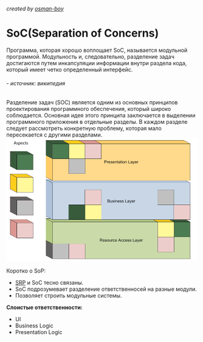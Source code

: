 ###### created by [osman-boy](https://github.com/osman-boy)

# **SoC(Separation of Concerns)**

Программа, которая хорошо воплощает SoC, называется модульной программой. Модульность и,
следовательно, разделение задач достигаются путем инкапсуляции информации внутри раздела кода,
который имеет четко определенный интерфейс.

###### - источник: википедия

Разделение задач (SOC) является одним из основных принципов проектирования программного обеспечения,
который широко соблюдается. Основная идея этого принципа заключается в выделении программного
приложения в отдельные разделы. В каждом разделе следует рассмотреть конкретную проблему, которая
мало пересекается с другими разделами.
![](soc.png)

Коротко о SoP:

* [SRP](https://github.com/osman-boy/Learn-CleanArchitecture-DesignPatterns-SolidPrinciples/blob/33b3aa587531f1d2df69771cd37bdfaaa0152b28/src/main/kotlin/solid/srp/SRP.md)
  и SoC тесно связаны.
* SoC подрозумевает разделение ответственносей на разные модули.
* Позволяет строить модульные системы.


**Слоистые ответственности:**
* UI
* Business Logic
* Presentation Logic


[//]: # (Расмотрим нарушение этого принципа:)

[//]: # (Слой презентаций "знает" о UI:)

[//]: # (```kotlin)

[//]: # (class )

[//]: # (```)
